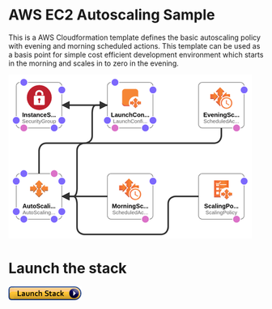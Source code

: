 # AWS EC2 Autoscaling Sample

This is a AWS Cloudformation template defines the basic autoscaling policy
with evening and morning scheduled actions. This template can be used as a
basis point for simple cost efficient development environment which starts
in the morning and scales in to zero in the evening.

![architecture](images/arch.png)

# Launch the stack

[![cloudformation-launch-button](images/cloudformation-launch-stack.png)](https://console.aws.amazon.com/cloudformation/home?region=us-east-2#/stacks/new?stackName=Production&templateURL=https://s3.amazonaws.com/awsstack-autoscaling-sample/template.yml)
